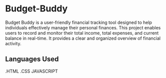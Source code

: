 # Budget-Buddy
Budget Buddy is a user-friendly financial tracking tool designed to help individuals effectively manage their personal finances. This project enables users to record and monitor their total income, total expenses, and current balance in real-time. It provides a clear and organized overview of financial activity. 
## Languages Used
.HTML
.CSS
JAVASCRIPT
